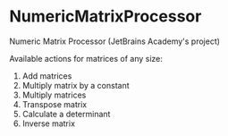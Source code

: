 # NumericMatrixProcessor
Numeric Matrix Processor (JetBrains Academy's project)

Available actions for matrices of any size:
1. Add matrices
2. Multiply matrix by a constant
3. Multiply matrices
4. Transpose matrix
5. Calculate a determinant
6. Inverse matrix
